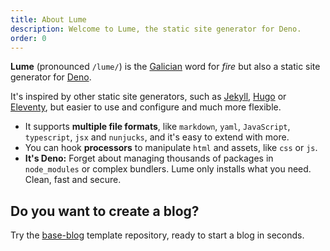 ```yaml
---
title: About Lume
description: Welcome to Lume, the static site generator for Deno.
order: 0
---
```


**Lume** (pronounced `/lume/`) is the
[Galician](https://en.wikipedia.org/wiki/Galician_language) word for _fire_ but
also a static site generator for [Deno](https://deno.land/).

It's inspired by other static site generators, such as
[Jekyll](https://jekyllrb.com/), [Hugo](https://gohugo.io/) or
[Eleventy](https://www.11ty.dev/), but easier to use and configure and much more
flexible.

- It supports **multiple file formats**, like `markdown`, `yaml`, `JavaScript`,
  `typescript`, `jsx` and `nunjucks`, and it's easy to extend with more.
- You can hook **processors** to manipulate `html` and assets, like `css` or
  `js`.
- **It's Deno:** Forget about managing thousands of packages in `node_modules`
  or complex bundlers. Lume only installs what you need. Clean, fast and secure.

## Do you want to create a blog?

Try the [base-blog](https://github.com/lumeland/base-blog) template repository,
ready to start a blog in seconds.
